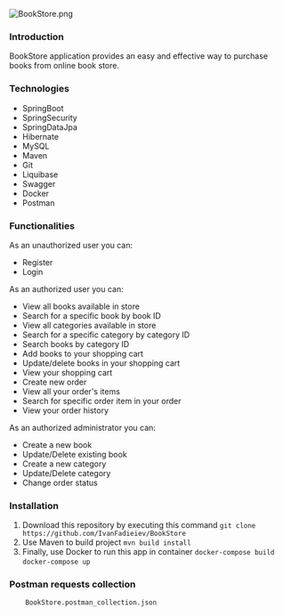 
![BookStore.png](..%2F..%2FDownloads%2FBookStore.png)

### Introduction

BookStore application provides an easy and effective way to purchase books from online book store.

### Technologies 

- SpringBoot
- SpringSecurity
- SpringDataJpa
- Hibernate
- MySQL
- Maven
- Git
- Liquibase
- Swagger
- Docker
- Postman

### Functionalities

As an unauthorized user you can:
 - Register
 - Login

As an authorized user you can:
- View all books available in store
- Search for a specific book by book ID
- View all categories available in store
- Search for a specific category by category ID
- Search books by category ID
- Add books to your shopping cart
- Update/delete books in your shopping cart
- View your shopping cart
- Create new order
- View all your order's items
- Search for specific order item in your order
- View your order history

As an authorized administrator you can:
- Create a new book
- Update/Delete existing book
- Create a new category
- Update/Delete category
- Change order status


### Installation

1. Download this repository by executing this command 
        ```
        git clone https://github.com/IvanFadieiev/BookStore
        ```
2. Use Maven to build project
        ```
        mvn build install
        ```
3. Finally, use Docker to run this app in container
        ```
        docker-compose build
        ```
        ```
        docker-compose up
        ```
        
### Postman requests collection

        BookStore.postman_collection.json
